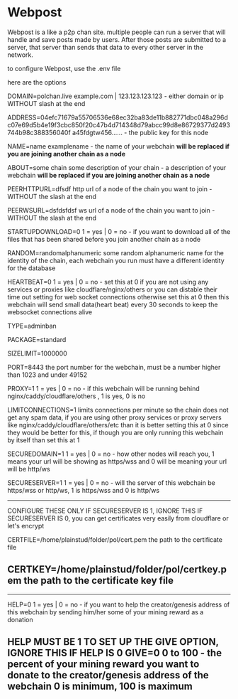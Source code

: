# Webpost

Webpost is a like a p2p chan site. multiple people can run a server that will handle and save posts made by users. After those posts are submitted to a server, that server than sends that data to every other server in the network.

to configure Webpost, use the .env file

here are the options

DOMAIN=polchan.live
example.com | 123.123.123.123 - either domain or ip WITHOUT slash at the end

ADDRESS=04efc71679a55706536e68ec32ba83de11b882771dbc048a296dc07e69d5b4e19f3cbc850f20c47b4d714348d79abcc99d8e86729377d2493744b98c388356040f
a45fdgtw456...... - the public key for this node

NAME=name
examplename - the name of your webchain **will be replaced if you are joining another chain as a node**

ABOUT=some chain
some description of your chain - a description of your webchain **will be replaced if you are joining another chain as a node**

PEERHTTPURL=dfsdf
http url of a node of the chain you want to join - WITHOUT the slash at the end

PEERWSURL=dsfdsfdsf
ws url of a node of the chain you want to join - WITHOUT the slash at the end

STARTUPDOWNLOAD=0
1 = yes | 0 = no - if you want to download all of the files that has been shared before you join another chain as a node

RANDOM=randomalphanumeric
some random alphanumeric name for the identity of the chain, each webchain you run must have a different identity for the database

HEARTBEAT=0
1 = yes | 0 = no - set this at 0 if you are not using any services or proxies like cloudflare/nginx/others or you can distable their time out setting for web socket connections otherwise set this at 0 then this webchain will send small data(heart beat) every 30 seconds to keep the websocket connections alive

TYPE=adminban

PACKAGE=standard

SIZELIMIT=1000000

PORT=8443
the port number for the webchain, must be a number higher than 1023 and under 49152

PROXY=1
1 = yes | 0 = no - if this webchain will be running behind nginx/caddy/cloudflare/others , 1 is yes, 0 is no

LIMITCONNECTIONS=1
limits connections per minute so the chain does not get any spam data, if you are using other proxy services or proxy servers like nginx/caddy/cloudflare/others/etc than it is better setting this at 0 since they would be better for this, if though you are only running this webchain by itself than set this at 1

SECUREDOMAIN=1
1 = yes | 0 = no - how other nodes will reach you, 1 means your url will be showing as https/wss and 0 will be meaning your url will be http/ws

SECURESERVER=1
1 = yes | 0 = no - will the server of this webchain be https/wss or http/ws, 1 is https/wss and 0 is http/ws

--------------
CONFIGURE THESE ONLY IF SECURESERVER IS 1, IGNORE THIS IF SECURESERVER IS 0, you can get certificates very easily from cloudflare or let's encrypt

CERTFILE=/home/plainstud/folder/pol/cert.pem
the path to the certificate file

CERTKEY=/home/plainstud/folder/pol/certkey.pem
the path to the certificate key file
---------------

-------------
HELP=0
1 = yes | 0 = no - if you want to help the creator/genesis address of this webchain by sending him/her some of your mining reward as a donation

HELP MUST BE 1 TO SET UP THE GIVE OPTION, IGNORE THIS IF HELP IS 0
GIVE=0
0 to 100 - the percent of your mining reward you want to donate to the creator/genesis address of the webchain **0 is minimum, 100 is maximum**
--------------